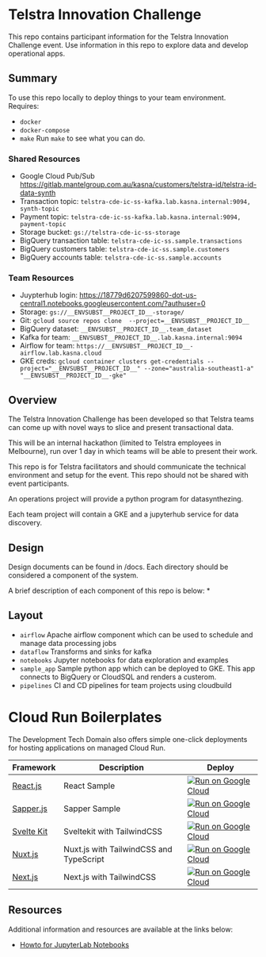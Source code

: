 # Telstra Innovation Challenge
 This repo contains participant information for the Telstra Innovation Challenge event.
 Use information in this repo to explore data and develop operational apps.

## Summary 
To use this repo locally to deploy things to your team environment. Requires:
- `docker`
- `docker-compose`
- `make`
Run `make` to see what you can do.

### Shared Resources
- Google Cloud Pub/Sub https://gitlab.mantelgroup.com.au/kasna/customers/telstra-id/telstra-id-data-synth
- Transaction topic: ```telstra-cde-ic-ss-kafka.lab.kasna.internal:9094, synth-topic``` 
- Payment topic: ```telstra-cde-ic-ss-kafka.lab.kasna.internal:9094, payment-topic```
- Storage bucket: ```gs://telstra-cde-ic-ss-storage```
- BigQuery transaction table: ```telstra-cde-ic-ss.sample.transactions```
- BigQuery customers table: ```telstra-cde-ic-ss.sample.customers```
- BigQuery accounts table: ```telstra-cde-ic-ss.sample.accounts```

### Team Resources
- Juypterhub login: https://18779d6207599860-dot-us-central1.notebooks.googleusercontent.com/?authuser=0
- Storage: ```gs://__ENVSUBST__PROJECT_ID__-storage/```
- Git: ```gcloud source repos clone  --project=__ENVSUBST__PROJECT_ID__```
- BigQuery dataset: ```__ENVSUBST__PROJECT_ID__.team_dataset```
- Kafka for team: ```__ENVSUBST__PROJECT_ID__.lab.kasna.internal:9094```
- Airflow for team: ```https://__ENVSUBST__PROJECT_ID__-airflow.lab.kasna.cloud```
- GKE creds: 
```gcloud container clusters get-credentials --project="__ENVSUBST__PROJECT_ID__" --zone="australia-southeast1-a" "__ENVSUBST__PROJECT_ID__-gke"```

## Overview 
The Telstra Innovation Challenge has been developed so that Telstra
teams can come up with novel ways to slice and present transactional data.

This will be an internal hackathon (limited to Telstra employees in Melbourne),
run over 1 day in which teams will be able to present their work.

This repo is for Telstra facilitators and should communicate the technical 
environment and setup for the event. This repo should not be shared with event
participants. 

An operations project will provide a python program for datasynthezing.

Each team project will contain a GKE and a jupyterhub service for data discovery.

## Design
Design documents can be found in /docs. Each directory should be considered a 
component of the system.

A brief description of each component of this repo is below:
*
## Layout 
* `airflow` Apache airflow component which can be used to schedule and manage data processing jobs 
* `dataflow` Transforms and sinks for kafka
* `notebooks` Jupyter notebooks for data exploration and examples 
* `sample_app` Sample python app which can be deployed to GKE. This app connects to BigQuery or CloudSQL and renders a custerom.
* `pipelines` CI and CD pipelines for team projects using cloudbuild

# Cloud Run Boilerplates

The Development Tech Domain also offers simple one-click deployments for hosting applications on managed Cloud Run.

|Framework|Description|Deploy|
|---|---|---|
|[React.js](boilerplate-react)|React Sample|[![Run on Google Cloud](https://deploy.cloud.run/button.svg)](https://deploy.cloud.run/?git_repo=https://github.com/gcloudan/boilerplates-cloudrun.git&dir=boilerplate-react)|
|[Sapper.js](boilerplate-sapper)|Sapper Sample|[![Run on Google Cloud](https://deploy.cloud.run/button.svg)](https://deploy.cloud.run/?git_repo=https://github.com/gcloudan/boilerplates-cloudrun.git&dir=boilerplate-sapper)|
|[Svelte Kit](boilerplate-sveltekit)|Sveltekit with TailwindCSS|[![Run on Google Cloud](https://deploy.cloud.run/button.svg)](https://deploy.cloud.run/?git_repo=https://github.com/gcloudan/boilerplates-cloudrun.git&dir=boilerplate-sveltekit)|
|[Nuxt.js](boilerplate-nuxt)|Nuxt.js with TailwindCSS and TypeScript|[![Run on Google Cloud](https://deploy.cloud.run/button.svg)](https://deploy.cloud.run/?git_repo=https://github.com/gcloudan/boilerplates-cloudrun.git&dir=boilerplate-nuxt)|
|[Next.js](boilerplate-next)|Next.js with TailwindCSS|[![Run on Google Cloud](https://deploy.cloud.run/button.svg)](https://deploy.cloud.run/?git_repo=https://github.com/gcloudan/boilerplates-cloudrun.git&dir=boilerplate-next)|

## Resources
Additional information and resources are available at the links below:

- [Howto for JupyterLab Notebooks](https://jupyterlab.readthedocs.io/en/stable/user/notebook.html)

